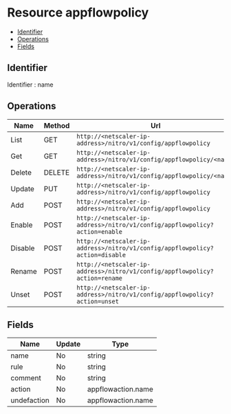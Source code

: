 # Resource appflowpolicy

- [Identifier](#identifier)
- [Operations](#operations)
- [Fields](#fields)

## Identifier

Identifier : name

## Operations

| Name | Method | Url |
|----|----|----|
| List | GET | `http://<netscaler-ip-address>/nitro/v1/config/appflowpolicy` |
| Get | GET | `http://<netscaler-ip-address>/nitro/v1/config/appflowpolicy/<name>` |
| Delete | DELETE | `http://<netscaler-ip-address>/nitro/v1/config/appflowpolicy/<name>` |
| Update | PUT | `http://<netscaler-ip-address>/nitro/v1/config/appflowpolicy` |
| Add | POST | `http://<netscaler-ip-address>/nitro/v1/config/appflowpolicy` |
| Enable | POST | `http://<netscaler-ip-address>/nitro/v1/config/appflowpolicy?action=enable` |
| Disable | POST | `http://<netscaler-ip-address>/nitro/v1/config/appflowpolicy?action=disable` |
| Rename | POST | `http://<netscaler-ip-address>/nitro/v1/config/appflowpolicy?action=rename` |
| Unset | POST | `http://<netscaler-ip-address>/nitro/v1/config/appflowpolicy?action=unset` |

## Fields

| Name | Update | Type |
|----|----|----|
| name | No | string |
| rule | No | string |
| comment | No | string |
| action | No | appflowaction.name |
| undefaction | No | appflowaction.name |


